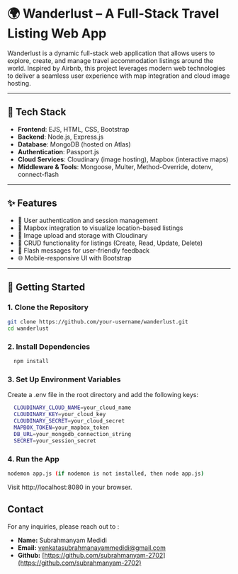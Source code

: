 # 🌍 Wanderlust – A Full-Stack Travel Listing Web App

Wanderlust is a dynamic full-stack web application that allows users to explore, create, and manage travel accommodation listings around the world. Inspired by Airbnb, this project leverages modern web technologies to deliver a seamless user experience with map integration and cloud image hosting.

---

## 🔧 Tech Stack

- **Frontend**: EJS, HTML, CSS, Bootstrap  
- **Backend**: Node.js, Express.js  
- **Database**: MongoDB (hosted on Atlas)  
- **Authentication**: Passport.js  
- **Cloud Services**: Cloudinary (image hosting), Mapbox (interactive maps)  
- **Middleware & Tools**: Mongoose, Multer, Method-Override, dotenv, connect-flash  

---

## ✨ Features

- 🔐 User authentication and session management  
- 📍 Mapbox integration to visualize location-based listings  
- 📸 Image upload and storage with Cloudinary  
- 📝 CRUD functionality for listings (Create, Read, Update, Delete)  
- 💬 Flash messages for user-friendly feedback  
- 🌐 Mobile-responsive UI with Bootstrap  

---

## 🚀 Getting Started

### 1. Clone the Repository
```bash
git clone https://github.com/your-username/wanderlust.git
cd wanderlust
```
### 2. Install Dependencies
```bash
  npm install
```

### 3. Set Up Environment Variables
Create a .env file in the root directory and add the following keys:
```bash
  CLOUDINARY_CLOUD_NAME=your_cloud_name
  CLOUDINARY_KEY=your_cloud_key
  CLOUDINARY_SECRET=your_cloud_secret
  MAPBOX_TOKEN=your_mapbox_token
  DB_URL=your_mongodb_connection_string
  SECRET=your_session_secret

```

### 4. Run the App
```bash
nodemon app.js (if nodemon is not installed, then node app.js)
```
Visit http://localhost:8080 in your browser.



## Contact

For any inquiries, please reach out to : 

- **Name:** Subrahmanyam Medidi
- **Email:** [venkatasubrahmanayammedidi@gmail.com](venkatasubrahmanayammedidi@gmail.com)
- **Github:** [https://github.com/subrahmanyam-2702](https://github.com/subrahmanyam-2702)

